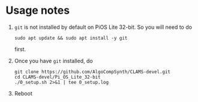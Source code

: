 # Usage notes

1. `git` is not installed by default on PiOS Lite 32-bit. So you
will need to do

    ```
    sudo apt update && sudo apt install -y git
    ```

    first.

2. Once you have `git` installed, do

    ```
    git clone https://github.com/AlgoCompSynth/CLAMS-devel.git
    cd CLAMS-devel/Pi_OS_Lite_32-bit
    ./0_setup.sh 2>&1 | tee 0_setup.log
    ```

3. Reboot
